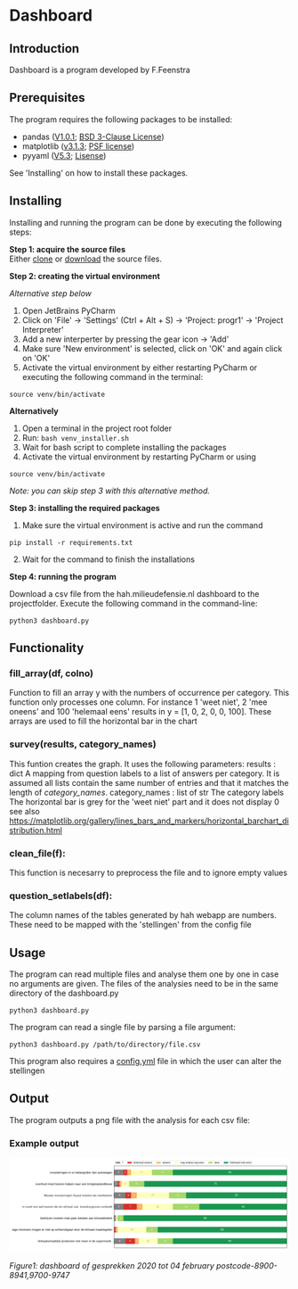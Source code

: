 # Dashboard

## Introduction

Dashboard is a program developed by F.Feenstra

## Prerequisites  

The program requires the following packages to be installed:  

 * pandas ([V1.0.1](https://github.com/pandas-dev/pandas); [BSD 3-Clause License](https://github.com/pandas-dev/pandas/blob/master/LICENSE))  
 * matplotlib ([v3.1.3](https://github.com/matplotlib/matplotlib/releases/tag/v3.1.3); [PSF license](https://matplotlib.org/3.1.1/users/license.html))  
 * pyyaml ([V5.3](https://github.com/yaml/pyyaml); [Lisense](https://github.com/yaml/pyyaml/blob/master/LICENSE))


See 'Installing' on how to install these packages.

## Installing  

Installing and running the program can be done by executing the following steps:

**Step 1: acquire the source files**      
Either [clone](https://github.com/fenna/dashboard_OK.git) or [download](https://github.com/fenna/dashboard_OK) the source files.

**Step 2: creating the virtual environment**

*Alternative step below*     
1) Open JetBrains PyCharm  
2) Click on 'File' -> 'Settings' (Ctrl + Alt + S) -> 'Project: progr1' -> 'Project Interpreter'  
3) Add a new interperter by pressing the gear icon -> 'Add'  
4) Make sure 'New environment' is selected, click on 'OK' and again click on 'OK'  
5) Activate the virtual environment by either restarting PyCharm or executing the following command in the terminal:  
```console
source venv/bin/activate
```  

**Alternatively**

1) Open a terminal in the project root folder
2) Run: ```bash venv_installer.sh```  
3) Wait for bash script to complete installing the packages
4) Activate the virtual environment by restarting PyCharm or using
```console
source venv/bin/activate
```  

*Note: you can skip step 3 with this alternative method.*

**Step 3: installing the required packages**  
  
1) Make sure the virtual environment is active and run the command  
```console  
pip install -r requirements.txt
```  
2) Wait for the command to finish the installations  

**Step 4: running the program**  
  
Download a csv file from the hah.milieudefensie.nl dashboard to the projectfolder. 
Execute the following command in the command-line:  
```console  
python3 dashboard.py
``` 

## Functionality

### fill_array(df, colno)

Function to fill an array y with the numbers of occurrence per category. This function only processes one column. For instance 1 'weet niet', 2 'mee oneens' and 100 'helemaal eens' results in y = [1, 0, 2, 0, 0, 100]. These arrays are used to fill the horizontal bar in the chart

### survey(results, category_names)
This funtion creates the graph. It uses the following parameters:
    results : dict
        A mapping from question labels to a list of answers per category.
        It is assumed all lists contain the same number of entries and that
        it matches the length of *category_names*.
    category_names : list of str
        The category labels
The horizontal bar is grey for the 'weet niet' part and it does not display 0
see also 
https://matplotlib.org/gallery/lines_bars_and_markers/horizontal_barchart_distribution.html


### clean_file(f):
This function is necesarry to preprocess the file and to ignore empty values

### question_setlabels(df):
The column names of the tables generated by hah webapp are numbers. These need to 
be mapped with the 'stellingen' from the config file


## Usage  

The program can read multiple files and analyse them one by one in case no arguments are given. The files of the analysies need to be in the same directory of the dashboard.py
  
```console  
python3 dashboard.py
``` 

The program can read a single file by parsing a file argument:
  
```console  
python3 dashboard.py /path/to/directory/file.csv 
```
  
This program also requires a [config.yml](config.yml) file in which the user can alter the stellingen

## Output  

The program outputs a png file with the analysis for each csv file:  


### Example output

![picture](md_backend-surveys-04022020-04022020-8900-8941,9700-9747.png)  

*Figure1: dashboard of gesprekken 2020 tot 04 february postcode-8900-8941,9700-9747*  







